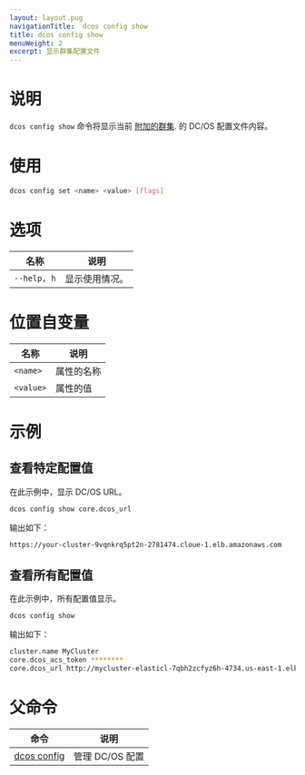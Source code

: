 ```yaml
---
layout: layout.pug
navigationTitle:  dcos config show
title: dcos config show
menuWeight: 2
excerpt: 显示群集配置文件
---
```


# 说明

`dcos config show` 命令将显示当前 [附加的群集](/mesosphere/dcos/cn/1.13/cli/command-reference/dcos-cluster/dcos-cluster-attach/). 的 DC/OS 配置文件内容。

# 使用

```bash
dcos config set <name> <value> [flags]
```
# 选项

| 名称 | 说明 |
|---------|-------------|
| `--help, h`   | 显示使用情况。|

# 位置自变量

| 名称 | 说明 |
|---------|-------------|
| `<name>`   | 属性的名称 |
| `<value>` | 属性的值 |



# 示例

## 查看特定配置值

在此示例中，显示 DC/OS URL。

```bash
dcos config show core.dcos_url
```

输出如下：

```bash
https://your-cluster-9vqnkrq5pt2n-2781474.cloue-1.elb.amazonaws.com
```

## 查看所有配置值

在此示例中，所有配置值显示。

```bash
dcos config show
```

输出如下：

```bash
cluster.name MyCluster
core.dcos_acs_token ********
core.dcos_url http://mycluster-elasticl-7qbh2zcfyz6h-4734.us-east-1.elb.amazonaws.com
```

# 父命令

| 命令 | 说明 |
|---------|-------------|
| [dcos config](/mesosphere/dcos/cn/1.13/cli/command-reference/dcos-config/) |  管理 DC/OS 配置 |
